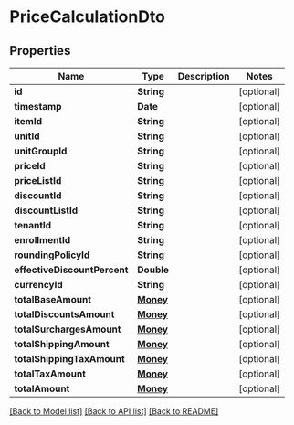 # PriceCalculationDto

## Properties
Name | Type | Description | Notes
------------ | ------------- | ------------- | -------------
**id** | **String** |  | [optional] 
**timestamp** | **Date** |  | [optional] 
**itemId** | **String** |  | [optional] 
**unitId** | **String** |  | [optional] 
**unitGroupId** | **String** |  | [optional] 
**priceId** | **String** |  | [optional] 
**priceListId** | **String** |  | [optional] 
**discountId** | **String** |  | [optional] 
**discountListId** | **String** |  | [optional] 
**tenantId** | **String** |  | [optional] 
**enrollmentId** | **String** |  | [optional] 
**roundingPolicyId** | **String** |  | [optional] 
**effectiveDiscountPercent** | **Double** |  | [optional] 
**currencyId** | **String** |  | [optional] 
**totalBaseAmount** | [**Money**](Money.md) |  | [optional] 
**totalDiscountsAmount** | [**Money**](Money.md) |  | [optional] 
**totalSurchargesAmount** | [**Money**](Money.md) |  | [optional] 
**totalShippingAmount** | [**Money**](Money.md) |  | [optional] 
**totalShippingTaxAmount** | [**Money**](Money.md) |  | [optional] 
**totalTaxAmount** | [**Money**](Money.md) |  | [optional] 
**totalAmount** | [**Money**](Money.md) |  | [optional] 

[[Back to Model list]](../README.md#documentation-for-models) [[Back to API list]](../README.md#documentation-for-api-endpoints) [[Back to README]](../README.md)



